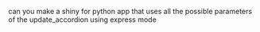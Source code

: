 can you make a shiny for python app that uses all the possible parameters of the update_accordion using express mode